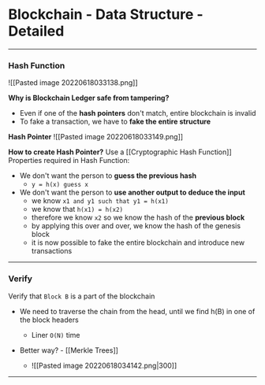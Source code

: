 # Blockchain - Data Structure - Detailed
___
### Hash Function
![[Pasted image 20220618033138.png]]

**Why is Blockchain Ledger safe from tampering?**
- Even if one of the **hash pointers** don't match, entire blockchain is invalid
- To fake a transaction, we have to **fake the entire structure**

**Hash Pointer**
![[Pasted image 20220618033149.png]]

**How to create Hash Pointer?**
Use a [[Cryptographic Hash Function]]
Properties required in Hash Function:
- We don't want the person to **guess the previous hash**
	- `y = h(x) guess x`
- We don't want the person to **use another output to deduce the input**
	- we know `x1 and y1 such that y1 = h(x1)`
	- we know that `h(x1) = h(x2)`
	- therefore we know `x2` so we know the hash of the **previous block**
	- by applying this over and over, we know the hash of the genesis block
	- it is now possible to fake the entire blockchain and introduce new transactions

___
### Verify
Verify that `Block B` is a part of the blockchain

- We need to traverse the chain from the head, until we find h(B) in one of the block headers
	- Liner `O(N)` time

- Better way? - [[Merkle Trees]]
	- ![[Pasted image 20220618034142.png|300]]

___
